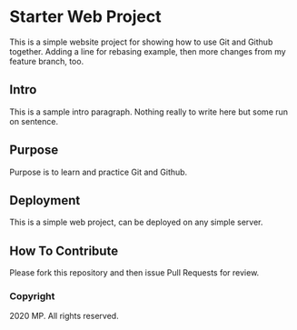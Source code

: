 # Starter Web Project

This is a simple website project for showing how to use Git and Github together.
Adding a line for rebasing example, then more changes from my feature branch, too.

## Intro

This is a sample intro paragraph. Nothing really to write here but some run on sentence.

## Purpose

Purpose is to learn and practice Git and Github.

## Deployment

This is a simple web project, can be deployed on any simple server.

## How To Contribute

Please fork this repository and then issue Pull Requests for review.

### Copyright

2020 MP. All rights reserved.